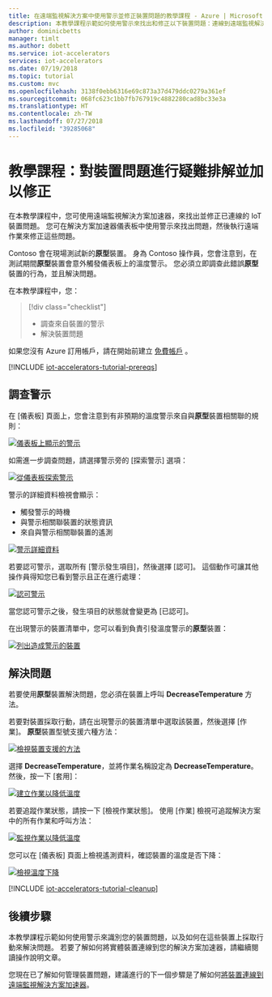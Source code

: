 ```yaml
---
title: 在遠端監視解決方案中使用警示並修正裝置問題的教學課程 - Azure | Microsoft Docs
description: 本教學課程示範如何使用警示來找出和修正以下裝置問題：連線到遠端監視解決方案加速器的裝置。
author: dominicbetts
manager: timlt
ms.author: dobett
ms.service: iot-accelerators
services: iot-accelerators
ms.date: 07/19/2018
ms.topic: tutorial
ms.custom: mvc
ms.openlocfilehash: 3138f0ebb6316e69c873a37d479ddc0279a361ef
ms.sourcegitcommit: 068fc623c1bb7fb767919c4882280cad8bc33e3a
ms.translationtype: HT
ms.contentlocale: zh-TW
ms.lasthandoff: 07/27/2018
ms.locfileid: "39285068"
---
```

# <a name="tutorial-troubleshoot-and-fix-device-issues"></a>教學課程：對裝置問題進行疑難排解並加以修正

在本教學課程中，您可使用遠端監視解決方案加速器，來找出並修正已連線的 IoT 裝置問題。 您可在解決方案加速器儀表板中使用警示來找出問題，然後執行遠端作業來修正這些問題。

Contoso 會在現場測試新的**原型**裝置。 身為 Contoso 操作員，您會注意到，在測試期間**原型**裝置會意外觸發儀表板上的溫度警示。 您必須立即調查此錯誤**原型**裝置的行為，並且解決問題。

在本教學課程中，您：

>[!div class="checklist"]
> * 調查來自裝置的警示
> * 解決裝置問題

如果您沒有 Azure 訂用帳戶，請在開始前建立 [免費帳戶](https://azure.microsoft.com/free/?WT.mc_id=A261C142F) 。

[!INCLUDE [iot-accelerators-tutorial-prereqs](../../includes/iot-accelerators-tutorial-prereqs.md)]

## <a name="investigate-an-alert"></a>調查警示

在 [儀表板] 頁面上，您會注意到有非預期的溫度警示來自與**原型**裝置相關聯的規則：

[![儀表板上顯示的警示](./media/iot-accelerators-remote-monitoring-maintain/dashboardalarm-inline.png)](./media/iot-accelerators-remote-monitoring-maintain/dashboardalarm-expanded.png#lightbox)

如需進一步調查問題，請選擇警示旁的 [探索警示] 選項：

[![從儀表板探索警示](./media/iot-accelerators-remote-monitoring-maintain/dashboardexplorealarm-inline.png)](./media/iot-accelerators-remote-monitoring-maintain/dashboardexplorealarm-expanded.png#lightbox)

警示的詳細資料檢視會顯示：

* 觸發警示的時機
* 與警示相關聯裝置的狀態資訊
* 來自與警示相關聯裝置的遙測

[![警示詳細資料](./media/iot-accelerators-remote-monitoring-maintain/maintenancealarmdetail-inline.png)](./media/iot-accelerators-remote-monitoring-maintain/maintenancealarmdetail-expanded.png#lightbox)

若要認可警示，選取所有 [警示發生項目]，然後選擇 [認可]。 這個動作可讓其他操作員得知您已看到警示且正在進行處理：

[![認可警示](./media/iot-accelerators-remote-monitoring-maintain/maintenanceacknowledge-inline.png)](./media/iot-accelerators-remote-monitoring-maintain/maintenanceacknowledge-expanded.png#lightbox)

當您認可警示之後，發生項目的狀態就會變更為 [已認可]。

在出現警示的裝置清單中，您可以看到負責引發溫度警示的**原型**裝置：

[![列出造成警示的裝置](./media/iot-accelerators-remote-monitoring-maintain/maintenanceresponsibledevice-inline.png)](./media/iot-accelerators-remote-monitoring-maintain/maintenanceresponsibledevice-expanded.png#lightbox)

## <a name="resolve-the-issue"></a>解決問題

若要使用**原型**裝置解決問題，您必須在裝置上呼叫 **DecreaseTemperature** 方法。

若要對裝置採取行動，請在出現警示的裝置清單中選取該裝置，然後選擇 [作業]。 **原型**裝置型號支援六種方法：

[![檢視裝置支援的方法](./media/iot-accelerators-remote-monitoring-maintain/maintenancemethods-inline.png)](./media/iot-accelerators-remote-monitoring-maintain/maintenancemethods-expanded.png#lightbox)

選擇 **DecreaseTemperature**，並將作業名稱設定為 **DecreaseTemperature**。 然後，按一下 [套用]：

[![建立作業以降低溫度](./media/iot-accelerators-remote-monitoring-maintain/maintenancecreatejob-inline.png)](./media/iot-accelerators-remote-monitoring-maintain/maintenancecreatejob-expanded.png#lightbox)

若要追蹤作業狀態，請按一下 [檢視作業狀態]。 使用 [作業] 檢視可追蹤解決方案中的所有作業和呼叫方法：

[![監視作業以降低溫度](./media/iot-accelerators-remote-monitoring-maintain/maintenancerunningjob-inline.png)](./media/iot-accelerators-remote-monitoring-maintain/maintenancerunningjob-expanded.png#lightbox)

您可以在 [儀表板] 頁面上檢視遙測資料，確認裝置的溫度是否下降：

[![檢視溫度下降](./media/iot-accelerators-remote-monitoring-maintain/jobresult-inline.png)](./media/iot-accelerators-remote-monitoring-maintain/jobresult-expanded.png#lightbox)

[!INCLUDE [iot-accelerators-tutorial-cleanup](../../includes/iot-accelerators-tutorial-cleanup.md)]

## <a name="next-steps"></a>後續步驟

本教學課程示範如何使用警示來識別您的裝置問題，以及如何在這些裝置上採取行動來解決問題。 若要了解如何將實體裝置連線到您的解決方案加速器，請繼續閱讀操作說明文章。

您現在已了解如何管理裝置問題，建議進行的下一個步驟是了解如何[將裝置連線到遠端監視解決方案加速器](iot-accelerators-connecting-devices.md)。
